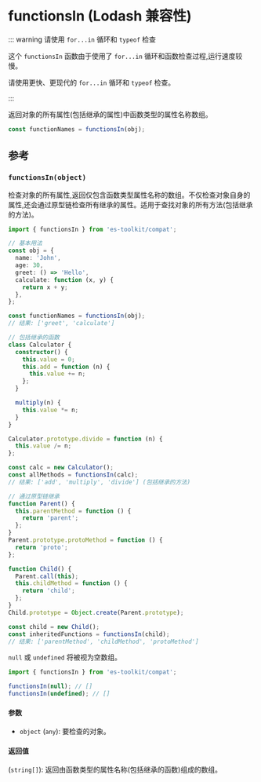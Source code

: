 # functionsIn (Lodash 兼容性)

::: warning 请使用 `for...in` 循环和 `typeof` 检查

这个 `functionsIn` 函数由于使用了 `for...in` 循环和函数检查过程,运行速度较慢。

请使用更快、更现代的 `for...in` 循环和 `typeof` 检查。

:::

返回对象的所有属性(包括继承的属性)中函数类型的属性名称数组。

```typescript
const functionNames = functionsIn(obj);
```

## 参考

### `functionsIn(object)`

检查对象的所有属性,返回仅包含函数类型属性名称的数组。不仅检查对象自身的属性,还会通过原型链检查所有继承的属性。适用于查找对象的所有方法(包括继承的方法)。

```typescript
import { functionsIn } from 'es-toolkit/compat';

// 基本用法
const obj = {
  name: 'John',
  age: 30,
  greet: () => 'Hello',
  calculate: function (x, y) {
    return x + y;
  },
};

const functionNames = functionsIn(obj);
// 结果: ['greet', 'calculate']

// 包括继承的函数
class Calculator {
  constructor() {
    this.value = 0;
    this.add = function (n) {
      this.value += n;
    };
  }

  multiply(n) {
    this.value *= n;
  }
}

Calculator.prototype.divide = function (n) {
  this.value /= n;
};

const calc = new Calculator();
const allMethods = functionsIn(calc);
// 结果: ['add', 'multiply', 'divide'] (包括继承的方法)

// 通过原型链继承
function Parent() {
  this.parentMethod = function () {
    return 'parent';
  };
}
Parent.prototype.protoMethod = function () {
  return 'proto';
};

function Child() {
  Parent.call(this);
  this.childMethod = function () {
    return 'child';
  };
}
Child.prototype = Object.create(Parent.prototype);

const child = new Child();
const inheritedFunctions = functionsIn(child);
// 结果: ['parentMethod', 'childMethod', 'protoMethod']
```

`null` 或 `undefined` 将被视为空数组。

```typescript
import { functionsIn } from 'es-toolkit/compat';

functionsIn(null); // []
functionsIn(undefined); // []
```

#### 参数

- `object` (`any`): 要检查的对象。

#### 返回值

(`string[]`): 返回由函数类型的属性名称(包括继承的函数)组成的数组。
